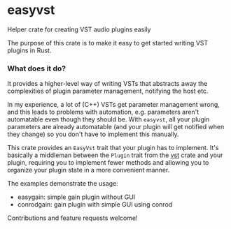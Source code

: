 # easyvst
Helper crate for creating VST audio plugins easily

The purpose of this crate is to make it easy to get started writing VST plugins in Rust.

### What does it do?

It provides a higher-level way of writing VSTs that abstracts away the complexities of plugin parameter management, notifying the host etc.

In my experience, a lot of (C++) VSTs get parameter management wrong, and this leads to problems with automation, e.g. parameters aren't automatable even though they should be.
With `easyvst`, all your plugin parameters are already automatable (and your plugin will get notified when they change) so you don't have to implement this manually.

This crate provides an `EasyVst` trait that your plugin has to implement.
It's basically a middleman between the `Plugin` trait from the [vst](https://crates.io/crates/vst) crate and your plugin, requiring you to implement fewer methods and allowing you to organize your plugin state in a more convenient manner.

The examples demonstrate the usage:
- easygain: simple gain plugin without GUI
- conrodgain: gain plugin with simple GUI using conrod

Contributions and feature requests welcome!
